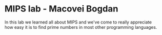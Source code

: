 # MIPS lab - Macovei Bogdan

In this lab we learned all about MIPS and we've come to really appreciate how easy it is to find prime numbers in most other programming languages.

